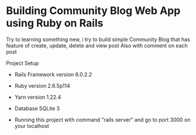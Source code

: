 # Building Community Blog Web App using Ruby on Rails

Try to learning something new, i try to build simple Community Blog that has feature of create, update, delete and view post
Also with comment on each post

Project Setup

* Rails Framework version 6.0.2.2

* Ruby version 2.6.5p114

* Yarn version 1.22.4

* Database SQLite 3

* Running this project with command "rails server" and go to port 3000 on your localhost
